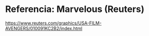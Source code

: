 # Referencia: Marvelous (Reuters)
https://www.reuters.com/graphics/USA-FILM-AVENGERS/010091KC2B2/index.html
